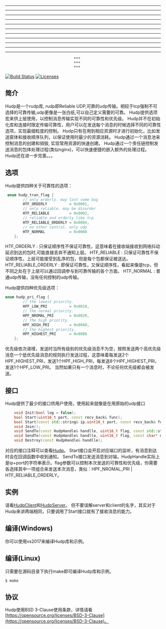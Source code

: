                                   
 ***   ***                   ***         
 ***   ***                   ***         
 ***   ***                   ***         
 ***   ***                   ***         
 *********   ***  ***    *******   *******    
 *********   ***  ***   ***  ***   **** ***    
 ***   ***   ***  ***   ***  ***   ***  ***    
 ***   ***   ***  ***   ***  ***   ***  ***    
 ***   ***   ***  ***   ***  ***   ***  ***    
 ***   ***   ***  ***    *******   ********    
 ***   ***    ******       *****   *******    
                                   ***         
                                   ***   
                                   ***		    						  
                                  
<p align="left">
    <a href="https://travis-ci.org/caozhiyi/Hudp"><img src="https://travis-ci.org/caozhiyi/Hudp.svg?branch=master" alt="Build Status"></a>
    <a href="https://opensource.org/licenses/BSD-3-Clause"><img src="https://img.shields.io/badge/license-bsd-orange.svg" alt="Licenses"></a>
</p> 

## 简介

Hudp是一个rudp库, rudp即Reliable UDP,可靠的udp传输。相较于tcp强制不可选择的可靠传输,udp更像是一张白纸,可以自己定义需要的可靠。 
Hudp提供选项宏来供上层使用，以控制消息传输实现不同的可靠性和优先级。
Hudp并不在初始化库和连接时限定传输可靠性，用户可以在发送每个消息的时候选择不同的可靠性选项，实现最细粒度的控制。
Hudp只有在用到相应资源时才进行初始化，比如发送窗体和接收顺序队列，以保证使用时最少的资源消耗。
Hudp通过一个消息池来控制消息的创建和销毁, 实现常用资源的快速创建。
Hudp通过一个责任链控制发送消息的包体处理过程(类似nginx)，可以快速便捷的嵌入额外的处理过程。
Hudp还在进一步完善。。。

## 选项
Hudp提供四种关于可靠性的选项：
```cpp
 enum hudp_tran_flag {
        // only orderly. may lost some bag
        HTF_ORDERLY          = 0x0001,
        // only reliable. may be disorder
        HTF_RELIABLE         = 0x0002,
        // reliable and orderly like tcp
        HTF_RELIABLE_ORDERLY = 0x0004,
        // no other contral. only udp
        HTF_NORMAL           = 0x0008
    };
```
HTF_ORDERLY : 只保证顺序性不保证可靠性，这意味着在接收端接收到网络抖动延迟到达的包时,可能直接丢弃不通知上层。
HTF_RELIABLE : 只保证可靠性不保证顺序性，上层可能接受到乱序的包，但是每个包都保证被送达。
HTF_RELIABLE_ORDERLY : 即保证可靠性，又保证顺序性，看起来像是tcp，但不同之处在于上层可以通过回调参与到可靠传输的各个方面。
HTF_NORMAL : 普通udp传输，没有任何控制的udp传输。

Hudp提供四种优先级选项：
```cpp
enum hudp_pri_flag {
        // the lowest priority.
        HPF_LOW_PRI          = 0x0010,
        // the normal priority.
        HPF_NROMAL_PRI       = 0x0020,
        // the high priority.
        HPF_HIGH_PRI         = 0x0040,
        // the highest priority.
        HPF_HIGHEST_PRI      = 0x0080
    };
```
优先级依次递增，发送时当所有级别的优先级消息不为空，按照发送两个高优先级消息一个低优先级消息的规则执行发送过程，这意味着每发送2个HPF_HIGHEST_PRI，发送1个HPF_HIGH_PRI，每发送8个HPF_HIGHEST_PRI，发送1个HPF_LOW_PRI。
当然如果只有一个消息时，不论任何优先级都会被发送。

## 接口
Hudp提供了最少的接口供用户使用，使用起来就像是在用原始的udp接口
```cpp
    void Init(bool log = false);
    bool Start(uint16_t port, const recv_back& func);
    bool Start(const std::string& ip,uint16_t port, const recv_back& func);
    void Join();
    void SendTo(const HudpHandle& handlle, uint16_t flag, const std::string& msg);
    void SendTo(const HudpHandle& handlle, uint16_t flag, const char* msg, uint16_t len);
    void Destroy(const HudpHandle& handlle);
```
对应的接口注释可以查看[Hudp](/include/Hudp.h)。
Start接口会开启对应端口的监听，有消息到达时会在回调函数中收到通知。
SendTo接口发送消息到对端，HudpHandle实际上是ip+port的字符串表示。flag参数可以控制本次发送的可靠性和优先级，你需要各选择其中一项组合来发送本次消息，类似：HPF_NROMAL_PRI | HTF_RELIABLE_ORDERLY。

## 实例

请看[HudpClient](/HudpClient/HudpClient.cpp)和[HudpServer](/HudpServer/HudpServer.cpp)。
但不要误解server和client的名字，其实对于Hudp来讲两端相同，只要调用了Start接口就有了接收消息的能力。

## 编译(Windows)

你可以使用vs2017来编译Hudp库和示例。

## 编译(Linux)

只需要在源码目录下执行make即可编译Hudp库和示例。
```
$ make
```

## 协议

Hudp使用BSD 3-Clause使用条款，详情请看[https://opensource.org/licenses/BSD-3-Clause](https://opensource.org/licenses/BSD-3-Clause)。